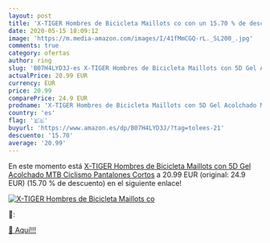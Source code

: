 ```yaml
---
layout: post
title: 'X-TIGER Hombres de Bicicleta Maillots co con un 15.70 % de descuento'
date: 2020-05-15 18:09:12
image: 'https://m.media-amazon.com/images/I/41fMmCGQ-rL._SL200_.jpg'
comments: true
category: ofertas
author: ring
slug: 'B07H4LYD3J-es X-TIGER Hombres de Bicicleta Maillots con 5D Gel Acolchado MTB Ciclismo Pantalones Cortos'
actualPrice: 20.99 EUR
currency: EUR
price: 20.99
comparePrice: 24.9 EUR
prodname: 'X-TIGER Hombres de Bicicleta Maillots con 5D Gel Acolchado MTB Ciclismo Pantalones Cortos'
country: 'es'
flag: '🇪🇸'
buyurl: 'https://www.amazon.es/dp/B07H4LYD3J/?tag=tolees-21'
descuento: '15.70'
average: '20.99'
---
```


En este momento está [X-TIGER Hombres de Bicicleta Maillots con 5D Gel Acolchado MTB Ciclismo Pantalones Cortos](https://www.amazon.es/dp/B07H4LYD3J/?tag=tolees-21) a 20.99 EUR (original: 24.9 EUR) (15.70 %  de descuento) en el siguiente enlace!

[![X-TIGER Hombres de Bicicleta Maillots co](https://m.media-amazon.com/images/I/41fMmCGQ-rL._SL200_.jpg)](https://www.amazon.es/dp/B07H4LYD3J/?tag=tolees-21)

🔎:


[🛒 Aquí!!!](https://www.amazon.es/dp/B07H4LYD3J/?tag=tolees-21)
